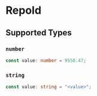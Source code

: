 # RepoId


## Supported Types

### `number`

```typescript
const value: number = 9550.47;
```

### `string`

```typescript
const value: string = "<value>";
```

